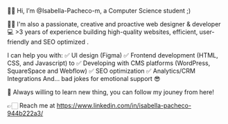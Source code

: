 👋🏻 Hi, I’m @Isabella-Pacheco-m, a Computer Science student ;)
 
👩🏻 I'm also a passionate, creative and proactive web designer & developer 
💻 >3 years of experience building high-quality websites, efficient, user-friendly and SEO optimized .

I can help you with:
✅ UI design (Figma) 
✅ Frontend development (HTML, CSS, and Javascript) to 
✅ Developing with CMS platforms (WordPress, SquareSpace and Webflow)
✅ SEO optimization 
✅ Analytics/CRM Integrations
And... bad jokes for emotional support 😎

📝 Always willing to learn new thing, you can follow my jouney from here!

👉🏻 Reach me at https://www.linkedin.com/in/isabella-pacheco-944b222a3/ 


